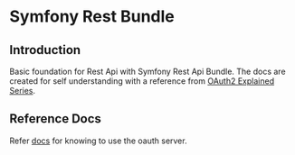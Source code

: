 # Symfony Rest Bundle

## Introduction
Basic foundation for Rest Api with Symfony Rest Api Bundle. The docs are created for self understanding with a reference from [OAuth2 Explained Series](http://blog.tankist.de/blog/2013/07/16/oauth2-explained-part-1-principles-and-terminology/).


## Reference Docs
Refer [docs](http://gitlab.f1soft.com/sanjip.thapa/symfony-rest-bundle/blob/master/app/Resources/docs/index.md) for knowing to use the oauth server.